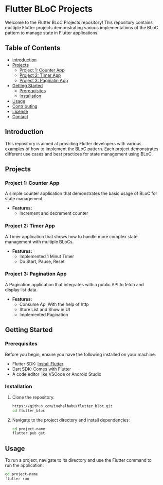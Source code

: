 # Flutter BLoC Projects

Welcome to the Flutter BLoC Projects repository! This repository contains multiple Flutter projects demonstrating various implementations of the BLoC pattern to manage state in Flutter applications.

## Table of Contents

- [Introduction](#introduction)
- [Projects](#projects)
  - [Project 1: Counter App](#project-1-counter-app)
  - [Project 2: Timer App](#project-2-todo-app)
  - [Project 3: Paginatin App](#project-3-weather-app)
- [Getting Started](#getting-started)
  - [Prerequisites](#prerequisites)
  - [Installation](#installation)
- [Usage](#usage)
- [Contributing](#contributing)
- [License](#license)
- [Contact](#contact)

## Introduction

This repository is aimed at providing Flutter developers with various examples of how to implement the BLoC pattern. Each project demonstrates different use cases and best practices for state management using BLoC.

## Projects

### Project 1: Counter App

A simple counter application that demonstrates the basic usage of BLoC for state management.

- **Features:**
  - Increment and decrement counter
  
### Project 2: Timer App

A Timer application that shows how to handle more complex state management with multiple BLoCs.

- **Features:**
  - Implemented 1 Minut Timer
  - Do Start, Pause, Reset

### Project 3: Pagination App

A Pagination application that integrates with a public API to fetch and display list data.

- **Features:**
  - Consume Api With the help of http
  - Store List and Show in UI
  - Implemented Pagination

## Getting Started

### Prerequisites

Before you begin, ensure you have the following installed on your machine:

- Flutter SDK: [Install Flutter](https://flutter.dev/docs/get-started/install)
- Dart SDK: Comes with Flutter
- A code editor like VSCode or Android Studio

### Installation

1. Clone the repository:

    ```sh
    https://github.com/inehalbabu/flutter_bloc.git
    cd flutter_bloc
    ```

2. Navigate to the project directory and install dependencies:

    ```sh
    cd project-name
    flutter pub get
    ```

## Usage

To run a project, navigate to its directory and use the Flutter command to run the application:

```sh
cd project-name
flutter run
